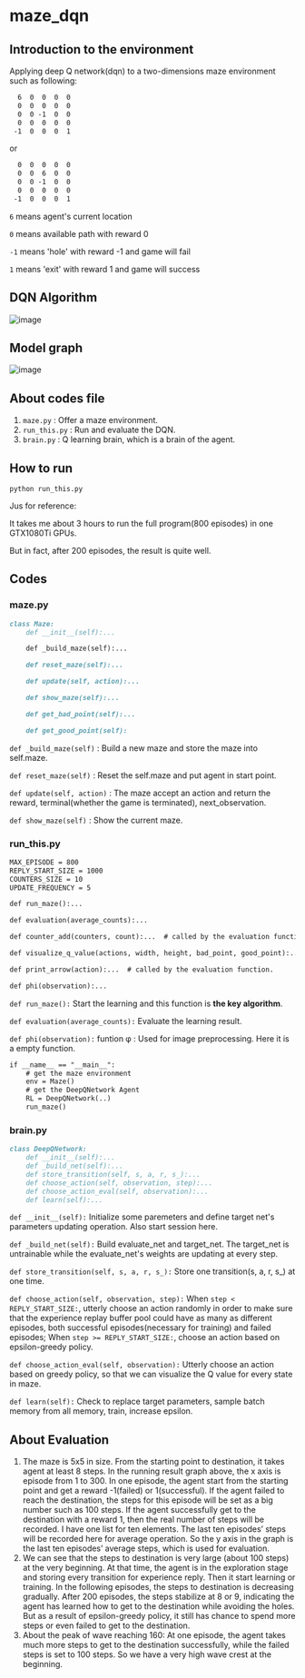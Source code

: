 ﻿# maze_dqn
## Introduction to the environment
Applying deep Q network(dqn) to a two-dimensions maze environment such as following:
```markdown
  6  0  0  0  0
  0  0  0  0  0
  0  0 -1  0  0
  0  0  0  0  0
 -1  0  0  0  1
```
or
```markdown
  0  0  0  0  0
  0  0  6  0  0
  0  0 -1  0  0
  0  0  0  0  0
 -1  0  0  0  1
```
`6` means agent's current location

`0` means available path with reward 0

`-1` means 'hole' with reward -1 and game will fail

`1` means 'exit' with reward 1 and game will success

## DQN Algorithm
![image](https://github.com/ZhangRui111/myMaze/tree/master/maze_dqn/images/dqn.png)

## Model graph
![image](https://github.com/ZhangRui111/myMaze/tree/master/maze_dqn/images/dqn_graph.png)

## About codes file
1. `maze.py` : Offer a maze environment.
2. `run_this.py` : Run and evaluate the DQN.
3. `brain.py` : Q learning brain, which is a brain of the agent.

## How to run
`python run_this.py`

Jus for reference: 

It takes me about 3 hours to run the full program(800 episodes) in one GTX1080Ti GPUs. 

But in fact, after 200 episodes, the result is quite well.

## Codes
### maze.py
```markdown
class Maze:
    def __init__(self):...

    def _build_maze(self):...

    def reset_maze(self):...

    def update(self, action):...

    def show_maze(self):...

    def get_bad_point(self):...

    def get_good_point(self):

```
`def _build_maze(self)` : Build a new maze and store the maze into self.maze.

`def reset_maze(self)` : Reset the self.maze and put agent in start point.

`def update(self, action)` : The maze accept an action and return the reward, terminal(whether the game is terminated), next_observation.

`def show_maze(self)` : Show the current maze.

### run_this.py
```markdown
MAX_EPISODE = 800
REPLY_START_SIZE = 1000
COUNTERS_SIZE = 10
UPDATE_FREQUENCY = 5
```
```markdown
def run_maze():...

def evaluation(average_counts):...

def counter_add(counters, count):...  # called by the evaluation function.

def visualize_q_value(actions, width, height, bad_point, good_point):...  # called by the evaluation function.

def print_arrow(action):...  # called by the evaluation function.

def phi(observation):...
```
`def run_maze():` Start the learning and this function is **the key algorithm**.

`def evaluation(average_counts):` Evaluate the learning result.

`def phi(observation):` funtion φ : Used for image preprocessing. Here it is a empty function.
```markdown
if __name__ == "__main__":
    # get the maze environment
    env = Maze()
    # get the DeepQNetwork Agent
    RL = DeepQNetwork(..)
    run_maze()
```


### brain.py
```markdown
class DeepQNetwork:
    def __init__(self):...
    def _build_net(self):...
    def store_transition(self, s, a, r, s_):...
    def choose_action(self, observation, step):...
    def choose_action_eval(self, observation):...
    def learn(self):...
```
`def __init__(self):` Initialize some paremeters and define target net's parameters updating operation. Also start session here.

`def _build_net(self):` Build evaluate_net and target_net. The target_net is untrainable while the evaluate_net's weights are updating at every step.

`def store_transition(self, s, a, r, s_):` Store one transition(s, a, r, s_) at one time.

`def choose_action(self, observation, step):` When `step < REPLY_START_SIZE:`, utterly choose an action randomly in order to make sure that the experience replay buffer pool could have as many as different episodes, both successful episodes(necessary for training) and failed episodes; When `step >= REPLY_START_SIZE:`, choose an action based on epsilon-greedy policy.

`def choose_action_eval(self, observation):` Utterly choose an action based on greedy policy, so that we can visualize the Q value for every state in maze.

`def learn(self):` Check to replace target parameters, sample batch memory from all memory, train, increase epsilon.

## About Evaluation
1. The maze is 5x5 in size. From the starting point to destination, it takes agent at least 8 steps. In the running result graph above, the x axis is episode from 1 to 300. In one episode, the agent start from the starting point and get a reward -1(failed) or 1(successful). If the agent failed to reach the destination, the steps for this episode will be set as a big number such as 100 steps. If the agent successfully get to the destination with a reward 1, then the real number of steps will be recorded. I have one list for ten elements. The last ten episodes’ steps will be recorded here for average operation. So the y axis in the graph is the last ten episodes’ average steps, which is used for evaluation.
2. We can see that the steps to destination is very large (about 100 steps) at the very beginning. At that time, the agent is in the exploration stage and storing every transition for experience reply. Then it start learning or training. In the following episodes, the steps to destination is decreasing gradually. After 200 episodes, the steps stabilize at 8 or 9, indicating the agent has learned how to get to the destination while avoiding the holes. But as a result of epsilon-greedy policy, it still has chance to spend more steps or even failed to get to the destination.
3. About the peak of wave reaching 160: At one episode, the agent takes much more steps to get to the destination successfully, while the failed steps is set to 100 steps. So we have a very high wave crest at the beginning.
